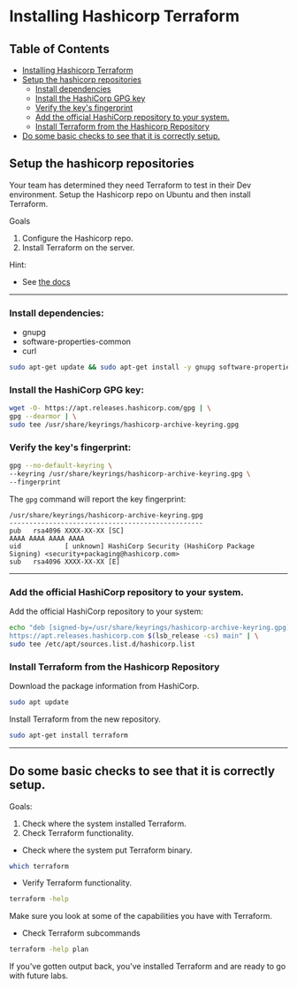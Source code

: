 
# Installing Hashicorp Terraform


## Table of Contents
* [Installing Hashicorp Terraform](#installing-hashicorp-terraform) 
* [Setup the hashicorp repositories](#setup-the-hashicorp-repositories) 
    * [Install dependencies](#install-dependencies) 
    * [Install the HashiCorp GPG key](#install-the-hashicorp-gpg-key) 
    * [Verify the key's fingerprint](#verify-the-key's-fingerprint) 
    * [Add the official HashiCorp repository to your system.](#add-the-official-hashicorp-repository-to-your-system) 
    * [Install Terraform from the Hashicorp Repository](#install-terraform-from-the-hashicorp-repository) 
* [Do some basic checks to see that it is correctly setup.](#do-some-basic-checks-to-see-that-it-is-correctly-setup) 



## Setup the hashicorp repositories

Your team has determined they need Terraform to test in their Dev environment.
Setup the Hashicorp repo on Ubuntu and then install Terraform.

Goals
1. Configure the Hashicorp repo.
2. Install Terraform on the server.  

Hint:  
* See [the docs](https://developer.hashicorp.com/terraform/tutorials/aws-get-started/install-cli)


---

### Install dependencies:
* gnupg
* software-properties-common
* curl

```bash
sudo apt-get update && sudo apt-get install -y gnupg software-properties-common
```

### Install the HashiCorp GPG key:

```bash
wget -O- https://apt.releases.hashicorp.com/gpg | \
gpg --dearmor | \
sudo tee /usr/share/keyrings/hashicorp-archive-keyring.gpg
```

### Verify the key's fingerprint:
```bash
gpg --no-default-keyring \
--keyring /usr/share/keyrings/hashicorp-archive-keyring.gpg \
--fingerprint
```

The `gpg` command will report the key fingerprint:
```plaintext
/usr/share/keyrings/hashicorp-archive-keyring.gpg
-------------------------------------------------
pub   rsa4096 XXXX-XX-XX [SC]
AAAA AAAA AAAA AAAA
uid           [ unknown] HashiCorp Security (HashiCorp Package Signing) <security+packaging@hashicorp.com>
sub   rsa4096 XXXX-XX-XX [E]
```

---

### Add the official HashiCorp repository to your system. 
Add the official HashiCorp repository to your system:
```bash
echo "deb [signed-by=/usr/share/keyrings/hashicorp-archive-keyring.gpg] \
https://apt.releases.hashicorp.com $(lsb_release -cs) main" | \
sudo tee /etc/apt/sources.list.d/hashicorp.list
```

### Install Terraform from the Hashicorp Repository
Download the package information from HashiCorp.
```bash
sudo apt update
```

Install Terraform from the new repository.
```bash
sudo apt-get install terraform
```



---

## Do some basic checks to see that it is correctly setup.

Goals:
1. Check where the system installed Terraform.  
2. Check Terraform functionality.  


* Check where the system put Terraform binary.
```bash
which terraform
```

* Verify Terraform functionality.
```bash
terraform -help
```
Make sure you look at some of the capabilities you have with Terraform.

* Check Terraform subcommands
```bash
terraform -help plan
```

If you've gotten output back, you've installed Terraform and are ready to go with future labs.



